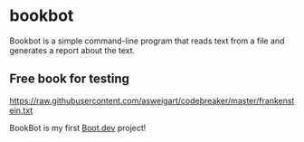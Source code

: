 # bookbot

Bookbot is a simple command-line program that reads text from a file and generates a report about the text.

## Free book for testing

https://raw.githubusercontent.com/asweigart/codebreaker/master/frankenstein.txt

BookBot is my first [Boot.dev](https://www.boot.dev) project!


